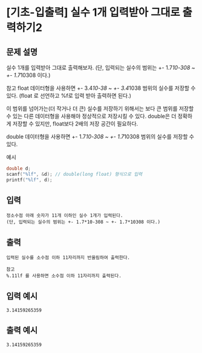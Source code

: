# [기초-입출력] 실수 1개 입력받아 그대로 출력하기2

## 문제 설명
실수 1개를 입력받아 그대로 출력해보자.
(단, 입력되는 실수의 범위는 +- 1.7*10-308 ~ +- 1.7*10308 이다.)

참고
float 데이터형을 사용하면 +- 3.4*10-38 ~ +- 3.4*1038 범위의 실수를 저장할 수 있다.
(float 로 선언하고 %f로 입력 받아 출력하면 된다.)

이 범위를 넘어가는(더 작거나 더 큰) 실수를 저장하기 위해서는
보다 큰 범위를 저장할 수 있는 다른 데이터형을 사용해야 정상적으로 저장시킬 수 있다.
double은 더 정확하게 저장할 수 있지만, float보다 2배의 저장 공간이 필요하다.

double 데이터형을 사용하면
+- 1.7*10-308 ~ +- 1.7*10308 범위의 실수를 저장할 수 있다.

예시
```c
double d;
scanf("%lf", &d); // double(long float) 형식으로 입력
printf("%lf", d);
```

## 입력
	정소수점 아래 숫자가 11개 이하인 실수 1개가 입력된다.
	(단, 입력되는 실수의 범위는 +- 1.7*10-308 ~ +- 1.7*10308 이다.)
## 출력
	입력된 실수를 소수점 이하 11자리까지 반올림하여 출력한다.

	참고
	%.11lf 를 사용하면 소수점 이하 11자리까지 출력된다.

## 입력 예시
	3.14159265359
## 출력 예시
	3.14159265359